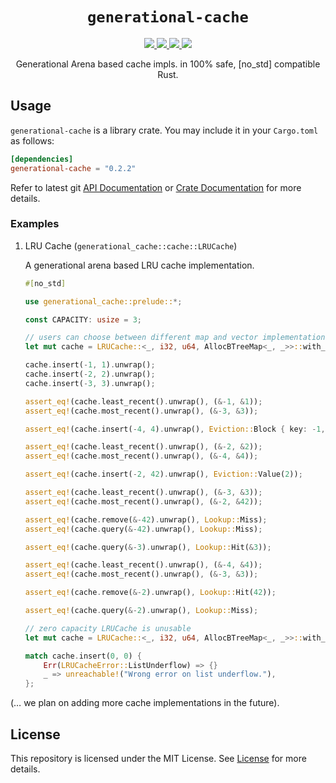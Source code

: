 <p align="center">
<h1 align="center"><code>generational-cache</code></h1>
</p>

<p align="center">
  <a href="https://github.com/arindas/generational-cache/actions/workflows/rust-ci.yml">
    <img src="https://github.com/arindas/generational-cache/actions/workflows/rust-ci.yml/badge.svg">
  </a>
  <a href="https://codecov.io/gh/arindas/generational-cache"> 
    <img src="https://codecov.io/gh/arindas/generational-cache/branch/main/graph/badge.svg?token=44d8cAmnlE"/> 
  </a>
  <a href="https://crates.io/crates/generational-cache">
  <img src="https://img.shields.io/crates/v/generational-cache" />
  </a>
  <a href="https://github.com/arindas/generational-cache/actions/workflows/rustdoc.yml">
    <img src="https://github.com/arindas/generational-cache/actions/workflows/rustdoc.yml/badge.svg">
  </a>
</p>

<p align="center">
Generational Arena based cache impls. in 100% safe, [no_std] compatible Rust.
</p>

## Usage

`generational-cache` is a library crate. You may include it in your `Cargo.toml` as follows:

```toml
[dependencies]
generational-cache = "0.2.2"
```

Refer to latest git [API Documentation](https://arindas.github.io/generational-cache/docs/generational_cache/)
or [Crate Documentation](https://docs.rs/generational-cache) for more details.

### Examples

1. LRU Cache (`generational_cache::cache::LRUCache`)

   A generational arena based LRU cache implementation.

   ```rust
   #[no_std]

   use generational_cache::prelude::*;

   const CAPACITY: usize = 3;

   // users can choose between different map and vector implementations
   let mut cache = LRUCache::<_, i32, u64, AllocBTreeMap<_, _>>::with_backing_vector(Array::<_, CAPACITY>::new());

   cache.insert(-1, 1).unwrap();
   cache.insert(-2, 2).unwrap();
   cache.insert(-3, 3).unwrap();

   assert_eq!(cache.least_recent().unwrap(), (&-1, &1));
   assert_eq!(cache.most_recent().unwrap(), (&-3, &3));

   assert_eq!(cache.insert(-4, 4).unwrap(), Eviction::Block { key: -1, value: 1});

   assert_eq!(cache.least_recent().unwrap(), (&-2, &2));
   assert_eq!(cache.most_recent().unwrap(), (&-4, &4));

   assert_eq!(cache.insert(-2, 42).unwrap(), Eviction::Value(2));

   assert_eq!(cache.least_recent().unwrap(), (&-3, &3));
   assert_eq!(cache.most_recent().unwrap(), (&-2, &42));

   assert_eq!(cache.remove(&-42).unwrap(), Lookup::Miss);
   assert_eq!(cache.query(&-42).unwrap(), Lookup::Miss);

   assert_eq!(cache.query(&-3).unwrap(), Lookup::Hit(&3));

   assert_eq!(cache.least_recent().unwrap(), (&-4, &4));
   assert_eq!(cache.most_recent().unwrap(), (&-3, &3));

   assert_eq!(cache.remove(&-2).unwrap(), Lookup::Hit(42));

   assert_eq!(cache.query(&-2).unwrap(), Lookup::Miss);

   // zero capacity LRUCache is unusable
   let mut cache = LRUCache::<_, i32, u64, AllocBTreeMap<_, _>>::with_backing_vector(Array::<_, 0_usize>::new());

   match cache.insert(0, 0) {
       Err(LRUCacheError::ListUnderflow) => {}
       _ => unreachable!("Wrong error on list underflow."),
   };

   ```

(… we plan on adding more cache implementations in the future).

## License

This repository is licensed under the MIT License. See
[License](https://raw.githubusercontent.com/arindas/generational-cache/main/LICENSE)
for more details.
